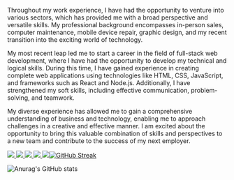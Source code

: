 Throughout my work experience, I have had the opportunity to venture into various sectors, which has provided me with a broad perspective and versatile skills. My professional background encompasses in-person sales, computer maintenance, mobile device repair, graphic design, and my recent transition into the exciting world of technology.

My most recent leap led me to start a career in the field of full-stack web development, where I have had the opportunity to develop my technical and logical skills. During this time, I have gained experience in creating complete web applications using technologies like HTML, CSS, JavaScript, and frameworks such as React and Node.js. Additionally, I have strengthened my soft skills, including effective communication, problem-solving, and teamwork.

My diverse experience has allowed me to gain a comprehensive understanding of business and technology, enabling me to approach challenges in a creative and effective manner. I am excited about the opportunity to bring this valuable combination of skills and perspectives to a new team and contribute to the success of my next employer.

<a href="https://developer.mozilla.org/en-US/docs/Web/JavaScript">
  <img src="https://img.shields.io/badge/JavaScript-323330?style=for-the-badge&logo=javascript&logoColor=F7DF1E" >
</a>

<a href="https://react.dev/">
  <img src="https://img.shields.io/badge/React-20232A?style=for-the-badge&logo=react&logoColor=61DAFB" >
</a>

<a href="https://redux.js.org/">
  <img src="https://img.shields.io/badge/Redux-593D88?style=for-the-badge&logo=redux&logoColor=white" >
</a>

<a href="https://nodejs.org/en">
  <img src="https://img.shields.io/badge/Node%20js-339933?style=for-the-badge&logo=nodedotjs&logoColor=white" >
</a>

<a href="https://expressjs.com/">
  <img src="https://img.shields.io/badge/Express%20js-000000?style=for-the-badge&logo=express&logoColor=white" …


  [![GitHub Streak](https://streak-stats.demolab.com?user=CesarABaron&theme=dark)](https://git.io/streak-stats)
  
  ![Anurag's GitHub stats](https://github-readme-stats.vercel.app/api?username=CesarABaron&show_icons=true&theme=dark)
